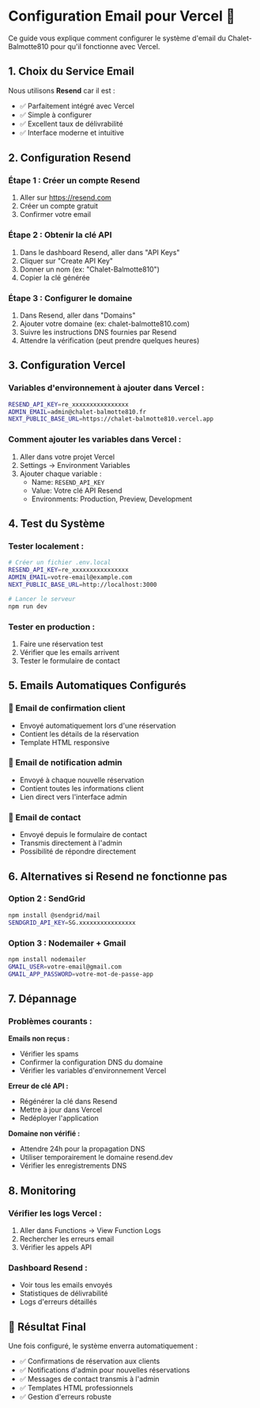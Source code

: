 # Configuration Email pour Vercel 📧

Ce guide vous explique comment configurer le système d'email du Chalet-Balmotte810 pour qu'il fonctionne avec Vercel.

## 1. Choix du Service Email

Nous utilisons **Resend** car il est :
- ✅ Parfaitement intégré avec Vercel
- ✅ Simple à configurer
- ✅ Excellent taux de délivrabilité
- ✅ Interface moderne et intuitive

## 2. Configuration Resend

### Étape 1 : Créer un compte Resend
1. Aller sur https://resend.com
2. Créer un compte gratuit
3. Confirmer votre email

### Étape 2 : Obtenir la clé API
1. Dans le dashboard Resend, aller dans "API Keys"
2. Cliquer sur "Create API Key"
3. Donner un nom (ex: "Chalet-Balmotte810")
4. Copier la clé générée

### Étape 3 : Configurer le domaine
1. Dans Resend, aller dans "Domains"
2. Ajouter votre domaine (ex: chalet-balmotte810.com)
3. Suivre les instructions DNS fournies par Resend
4. Attendre la vérification (peut prendre quelques heures)

## 3. Configuration Vercel

### Variables d'environnement à ajouter dans Vercel :

```bash
RESEND_API_KEY=re_xxxxxxxxxxxxxxxx
ADMIN_EMAIL=admin@chalet-balmotte810.fr
NEXT_PUBLIC_BASE_URL=https://chalet-balmotte810.vercel.app
```

### Comment ajouter les variables dans Vercel :
1. Aller dans votre projet Vercel
2. Settings → Environment Variables
3. Ajouter chaque variable :
   - Name: `RESEND_API_KEY`
   - Value: Votre clé API Resend
   - Environments: Production, Preview, Development

## 4. Test du Système

### Tester localement :
```bash
# Créer un fichier .env.local
RESEND_API_KEY=re_xxxxxxxxxxxxxxxx
ADMIN_EMAIL=votre-email@example.com
NEXT_PUBLIC_BASE_URL=http://localhost:3000

# Lancer le serveur
npm run dev
```

### Tester en production :
1. Faire une réservation test
2. Vérifier que les emails arrivent
3. Tester le formulaire de contact

## 5. Emails Automatiques Configurés

### 📧 Email de confirmation client
- Envoyé automatiquement lors d'une réservation
- Contient les détails de la réservation
- Template HTML responsive

### 📧 Email de notification admin
- Envoyé à chaque nouvelle réservation
- Contient toutes les informations client
- Lien direct vers l'interface admin

### 📧 Email de contact
- Envoyé depuis le formulaire de contact
- Transmis directement à l'admin
- Possibilité de répondre directement

## 6. Alternatives si Resend ne fonctionne pas

### Option 2 : SendGrid
```bash
npm install @sendgrid/mail
SENDGRID_API_KEY=SG.xxxxxxxxxxxxxxxx
```

### Option 3 : Nodemailer + Gmail
```bash
npm install nodemailer
GMAIL_USER=votre-email@gmail.com
GMAIL_APP_PASSWORD=votre-mot-de-passe-app
```

## 7. Dépannage

### Problèmes courants :

**Emails non reçus :**
- Vérifier les spams
- Confirmer la configuration DNS du domaine
- Vérifier les variables d'environnement Vercel

**Erreur de clé API :**
- Régénérer la clé dans Resend
- Mettre à jour dans Vercel
- Redéployer l'application

**Domaine non vérifié :**
- Attendre 24h pour la propagation DNS
- Utiliser temporairement le domaine resend.dev
- Vérifier les enregistrements DNS

## 8. Monitoring

### Vérifier les logs Vercel :
1. Aller dans Functions → View Function Logs
2. Rechercher les erreurs email
3. Vérifier les appels API

### Dashboard Resend :
- Voir tous les emails envoyés
- Statistiques de délivrabilité
- Logs d'erreurs détaillés

## 🎯 Résultat Final

Une fois configuré, le système enverra automatiquement :
- ✅ Confirmations de réservation aux clients
- ✅ Notifications d'admin pour nouvelles réservations  
- ✅ Messages de contact transmis à l'admin
- ✅ Templates HTML professionnels
- ✅ Gestion d'erreurs robuste